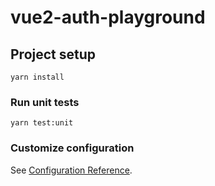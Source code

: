 # vue2-auth-playground

## Project setup
```
yarn install
```

### Run unit tests
```
yarn test:unit
```

### Customize configuration
See [Configuration Reference](https://cli.vuejs.org/config/).
